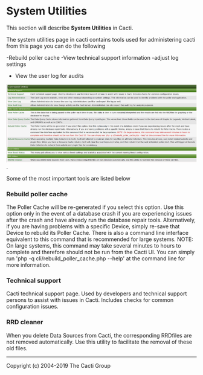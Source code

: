 # System Utilities

This section will describe **System Utilities** in Cacti.

The system utilities page in cacti contains tools used for administering cacti  from this page you can do the following

-Rebuild poller cache
-View technical support information
-adjust log settings
- View the user log for audits

![System Utilities](images/cacti_system_utilities.JPG).

Some of the most important tools are listed below

### Rebuild poller cache

The Poller Cache will be re-generated if you select this option. Use this option only in the event of a database crash if you are experiencing issues after the crash and have already run the database repair tools. Alternatively, if you are having problems with a specific Device, simply re-save that Device to rebuild its Poller Cache. There is also a command line interface equivalent to this command that is recommended for large systems. NOTE: On large systems, this command may take several minutes to hours to complete and therefore should not be run from the Cacti UI. You can simply run 'php -q cli/rebuild_poller_cache.php --help' at the command line for more information.


### Technical support

Cacti technical support page. Used by developers and technical support persons to assist with issues in Cacti. Includes checks for common configuration issues.
  
### RRD cleaner

 When you delete Data Sources from Cacti, the corresponding RRDfiles are not removed automatically. Use this utility to facilitate the removal of these old files.
  
---
Copyright (c) 2004-2019 The Cacti Group

